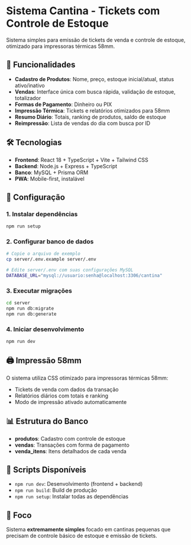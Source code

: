 # Sistema Cantina - Tickets com Controle de Estoque

Sistema simples para emissão de tickets de venda e controle de estoque, otimizado para impressoras térmicas 58mm.

## 🚀 Funcionalidades

- **Cadastro de Produtos**: Nome, preço, estoque inicial/atual, status ativo/inativo
- **Vendas**: Interface única com busca rápida, validação de estoque, totalizador
- **Formas de Pagamento**: Dinheiro ou PIX
- **Impressão Térmica**: Tickets e relatórios otimizados para 58mm
- **Resumo Diário**: Totais, ranking de produtos, saldo de estoque
- **Reimpressão**: Lista de vendas do dia com busca por ID

## 🛠️ Tecnologias

- **Frontend**: React 18 + TypeScript + Vite + Tailwind CSS
- **Backend**: Node.js + Express + TypeScript
- **Banco**: MySQL + Prisma ORM
- **PWA**: Mobile-first, instalável

## 📱 Configuração

### 1. Instalar dependências
```bash
npm run setup
```

### 2. Configurar banco de dados
```bash
# Copie o arquivo de exemplo
cp server/.env.example server/.env

# Edite server/.env com suas configurações MySQL
DATABASE_URL="mysql://usuario:senha@localhost:3306/cantina"
```

### 3. Executar migrações
```bash
cd server
npm run db:migrate
npm run db:generate
```

### 4. Iniciar desenvolvimento
```bash
npm run dev
```

## 🖨️ Impressão 58mm

O sistema utiliza CSS otimizado para impressoras térmicas 58mm:
- Tickets de venda com dados da transação
- Relatórios diários com totais e ranking
- Modo de impressão ativado automaticamente

## 📊 Estrutura do Banco

- **produtos**: Cadastro com controle de estoque
- **vendas**: Transações com forma de pagamento
- **venda_itens**: Itens detalhados de cada venda

## 🔧 Scripts Disponíveis

- `npm run dev`: Desenvolvimento (frontend + backend)
- `npm run build`: Build de produção
- `npm run setup`: Instalar todas as dependências

## 🎯 Foco

Sistema **extremamente simples** focado em cantinas pequenas que precisam de controle básico de estoque e emissão de tickets.